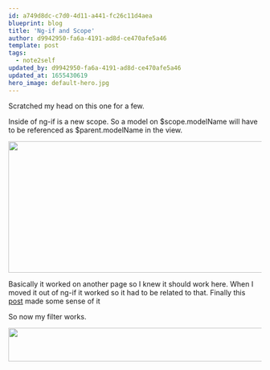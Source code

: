 ```yaml
---
id: a749d8dc-c7d0-4d11-a441-fc26c11d4aea
blueprint: blog
title: 'Ng-if and Scope'
author: d9942950-fa6a-4191-ad8d-ce470afe5a46
template: post
tags:
  - note2self
updated_by: d9942950-fa6a-4191-ad8d-ce470afe5a46
updated_at: 1655430619
hero_image: default-hero.jpg
---
```

<p>Scratched my head on this one for a few.</p>

<p>Inside of ng-if is a new scope. So a model on $scope.modelName will have to be referenced as $parent.modelName in the view.</p>

<p><img alt="" src="https://dl.dropboxusercontent.com/s/3rkj4et733pha3x/Screenshot%202014-04-26%2009.01.58.png" style="width: 869px; height: 262px;" /></p>

<p>Basically it worked on another page so I knew it should work here. When I moved it out of ng-if it worked so it had to be related to that. Finally this <a href="http://stackoverflow.com/questions/18342917/angularjs-ng-model-doesnt-work-inside-ng-if" target="_blank">post</a> made some sense of it</p>

<p>So now my filter works.</p>

<p><img alt="" src="https://photos-3.dropbox.com/t/0/AADIDwZp5vivK9ZGPUjRqT9-x6kuPteqCYXMRz_CfqRKLA/12/54803135/png/1024x768/3/1398657600/0/2/Screenshot%202014-04-26%2009.06.02.png/6qNuz9X5KcY5BZxJgTousavMbnCnmA755dLXMGaNdM0" style="width: 955px; height: 67px;" /></p>
